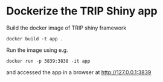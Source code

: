 
# Dockerize the TRIP Shiny app 

Build the docker image of TRIP shiny framework 

```
docker build -t app .
```

Run the image using e.g. 

```
docker run -p 3839:3838 -it app 
```

and accessed the app in a browser at http://127.0.0.1:3839